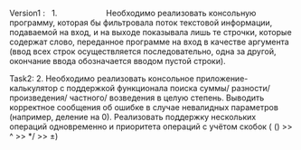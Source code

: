 Version1 :   1.                     
Необходимо реализовать
консольную программу, которая бы фильтровала поток текстовой информации,
подаваемой на вход, и на выходе показывала лишь те строчки, которые содержат
слово, переданное программе на вход в качестве аргумента (ввод всех строк осуществляется
последовательно, одна за другой, окончание ввода обозначается вводом пустой
строки).

Task2: 2.	Необходимо реализовать консольное приложение-калькулятор с поддержкой функционала поиска суммы/ разности/ произведения/ частного/ возведения в целую степень. Выводить корректное сообщения об ошибке в случае невалидных параметров (например, деление на 0). Реализовать поддержку нескольких операций одновременно и приоритета операций с учётом скобок ( () >> ^ >> */ >> ±)

